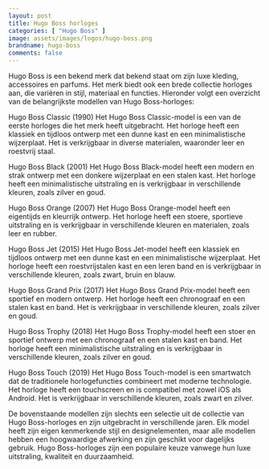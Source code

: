 ```yaml
---
layout: post
title: Hugo Boss horloges
categories: [ "Hugo Boss" ]
image: assets/images/logos/hugo-boss.png
brandname: hugo-boss
comments: false
---
```


Hugo Boss is een bekend merk dat bekend staat om zijn luxe kleding, accessoires en parfums. Het merk biedt ook een brede collectie horloges aan, die variëren in stijl, materiaal en functies. Hieronder volgt een overzicht van de belangrijkste modellen van Hugo Boss-horloges:

Hugo Boss Classic (1990)
Het Hugo Boss Classic-model is een van de eerste horloges die het merk heeft uitgebracht. Het horloge heeft een klassiek en tijdloos ontwerp met een dunne kast en een minimalistische wijzerplaat. Het is verkrijgbaar in diverse materialen, waaronder leer en roestvrij staal.

Hugo Boss Black (2001)
Het Hugo Boss Black-model heeft een modern en strak ontwerp met een donkere wijzerplaat en een stalen kast. Het horloge heeft een minimalistische uitstraling en is verkrijgbaar in verschillende kleuren, zoals zilver en goud.

Hugo Boss Orange (2007)
Het Hugo Boss Orange-model heeft een eigentijds en kleurrijk ontwerp. Het horloge heeft een stoere, sportieve uitstraling en is verkrijgbaar in verschillende kleuren en materialen, zoals leer en rubber.

Hugo Boss Jet (2015)
Het Hugo Boss Jet-model heeft een klassiek en tijdloos ontwerp met een dunne kast en een minimalistische wijzerplaat. Het horloge heeft een roestvrijstalen kast en een leren band en is verkrijgbaar in verschillende kleuren, zoals zwart, bruin en blauw.

Hugo Boss Grand Prix (2017)
Het Hugo Boss Grand Prix-model heeft een sportief en modern ontwerp. Het horloge heeft een chronograaf en een stalen kast en band. Het is verkrijgbaar in verschillende kleuren, zoals zilver en goud.

Hugo Boss Trophy (2018)
Het Hugo Boss Trophy-model heeft een stoer en sportief ontwerp met een chronograaf en een stalen kast en band. Het horloge heeft een minimalistische uitstraling en is verkrijgbaar in verschillende kleuren, zoals zilver en goud.

Hugo Boss Touch (2019)
Het Hugo Boss Touch-model is een smartwatch dat de traditionele horlogefuncties combineert met moderne technologie. Het horloge heeft een touchscreen en is compatibel met zowel iOS als Android. Het is verkrijgbaar in verschillende kleuren, zoals zwart en zilver.

De bovenstaande modellen zijn slechts een selectie uit de collectie van Hugo Boss-horloges en zijn uitgebracht in verschillende jaren. Elk model heeft zijn eigen kenmerkende stijl en designelementen, maar alle modellen hebben een hoogwaardige afwerking en zijn geschikt voor dagelijks gebruik. Hugo Boss-horloges zijn een populaire keuze vanwege hun luxe uitstraling, kwaliteit en duurzaamheid.
